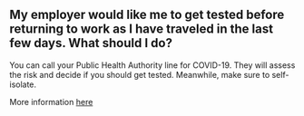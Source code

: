 ## My employer would like me to get tested before returning to work as I have traveled in the last few days. What should I do?

You can call your Public Health Authority line for COVID-19. They will assess the risk and decide if you should get tested. Meanwhile, make sure to self-isolate.

More information [here](https://www.cnesst.gouv.qc.ca/salle-de-presse/Pages/coronavirus.aspx)
